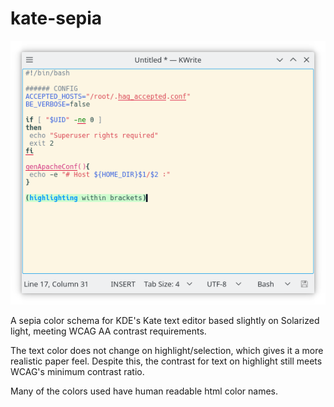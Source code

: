 # kate-sepia

![alt text](https://github.com/nortexoid/kate-sepia/blob/master/Screenshot.png)

A sepia color schema for KDE's Kate text editor based slightly on Solarized light, meeting WCAG AA contrast requirements.

The text color does not change on highlight/selection, which gives it a more realistic paper feel. Despite this, the contrast for text on highlight still meets WCAG's minimum contrast ratio.

Many of the colors used have human readable html color names.
